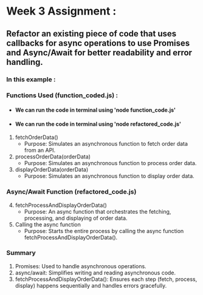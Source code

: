 # Week 3 Assignment : 

## Refactor an existing piece of code that uses callbacks for async operations to use Promises and Async/Await for better readability and error handling.

### In this example :
### Functions Used (function_coded.js) : 

- #### We can run the code in terminal using 'node function_code.js'
- #### We can run the code in terminal using 'node refactored_code.js'
1. fetchOrderData()
   - Purpose: Simulates an asynchronous function to fetch order data from an API.
2. processOrderData(orderData)
   - Purpose: Simulates an asynchronous function to process order data.
3. displayOrderData(orderData)
   - Purpose: Simulates an asynchronous function to display order data.

### Async/Await Function (refactored_code.js)
4. fetchProcessAndDisplayOrderData()
   - Purpose: An async function that orchestrates the fetching, processing, and displaying of order data.
5. Calling the async function
   - Purpose: Starts the entire process by calling the async function fetchProcessAndDisplayOrderData().

### Summary
1. Promises: Used to handle asynchronous operations.
2. async/await: Simplifies writing and reading asynchronous code.
3. fetchProcessAndDisplayOrderData(): Ensures each step (fetch, process, display) happens sequentially and handles errors gracefully.
